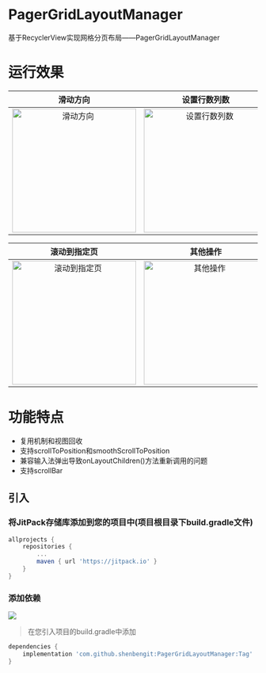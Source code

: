 # PagerGridLayoutManager
基于RecyclerView实现网格分页布局——PagerGridLayoutManager
# 运行效果
|滑动方向|设置行数列数|滚动到指定位置|
|:---:|:---:|:---:|
|<img src="https://github.com/shenbengit/PagerGridLayoutManager/blob/master/screenshots/%E6%BB%91%E5%8A%A8%E6%96%B9%E5%90%91.gif" alt="滑动方向" width="250px">|<img src="https://github.com/shenbengit/PagerGridLayoutManager/blob/master/screenshots/%E8%AE%BE%E7%BD%AE%E8%A1%8C%E6%95%B0%E5%88%97%E6%95%B0.gif" alt="设置行数列数" width="250px">|<img src="https://github.com/shenbengit/PagerGridLayoutManager/blob/master/screenshots/%E6%BB%9A%E5%8A%A8%E5%88%B0%E6%8C%87%E5%AE%9A%E4%BD%8D%E7%BD%AE.gif" alt="滚动到指定位置" width="250px">

|滚动到指定页|其他操作|
|:---:|:---:|
|<img src="https://github.com/shenbengit/PagerGridLayoutManager/blob/master/screenshots/%E6%BB%9A%E5%8A%A8%E5%88%B0%E6%8C%87%E5%AE%9A%E9%A1%B5.gif" alt="滚动到指定页" width="250px">|<img src="https://github.com/shenbengit/PagerGridLayoutManager/blob/master/screenshots/%E5%85%B6%E4%BB%96%E6%93%8D%E4%BD%9C.gif" alt="其他操作" width="250px">|


# 功能特点
- 复用机制和视图回收
- 支持scrollToPosition和smoothScrollToPosition
- 兼容输入法弹出导致onLayoutChildren()方法重新调用的问题
- 支持scrollBar

## 引入
### 将JitPack存储库添加到您的项目中(项目根目录下build.gradle文件)
```gradle
allprojects {
    repositories {
        ...
        maven { url 'https://jitpack.io' }
    }
}
```
### 添加依赖
[![](https://jitpack.io/v/shenbengit/PagerGridLayoutManager.svg)](https://jitpack.io/#shenbengit/PagerGridLayoutManager)
> 在您引入项目的build.gradle中添加
```gradle
dependencies {
    implementation 'com.github.shenbengit:PagerGridLayoutManager:Tag'
}
```
